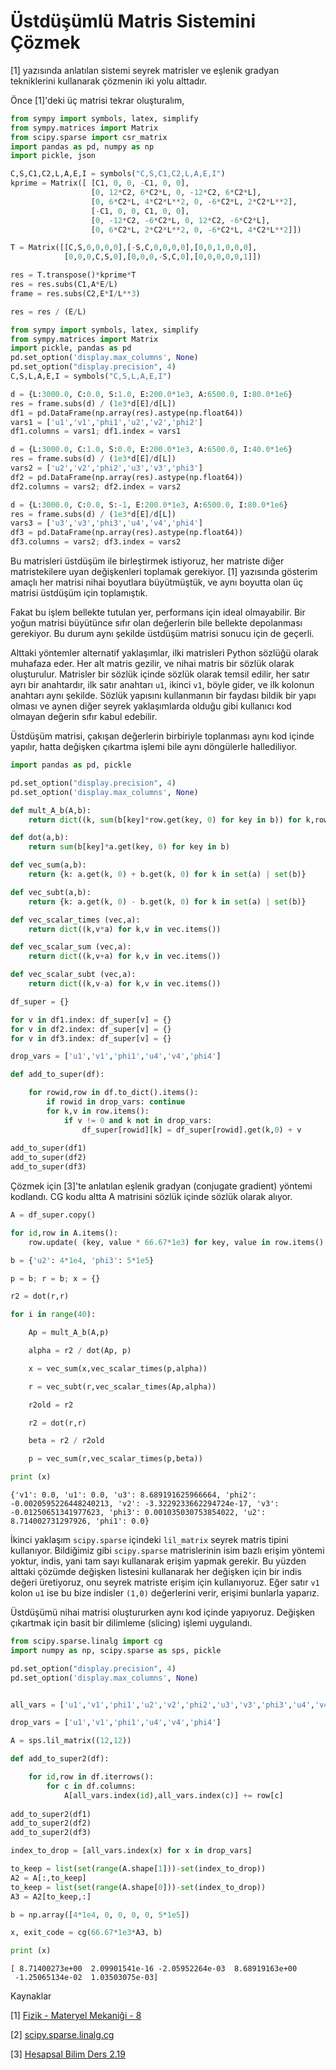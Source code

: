 # Üstdüşümlü Matris Sistemini Çözmek

[1] yazısında anlatılan sistemi seyrek matrisler ve eşlenik gradyan
tekniklerini kullanarak çözmenin iki yolu alttadır.

Önce [1]'deki üç matrisi tekrar oluşturalım,

```python
from sympy import symbols, latex, simplify
from sympy.matrices import Matrix
from scipy.sparse import csr_matrix
import pandas as pd, numpy as np
import pickle, json

C,S,C1,C2,L,A,E,I = symbols("C,S,C1,C2,L,A,E,I")
kprime = Matrix([ [C1, 0, 0, -C1, 0, 0],
                  [0, 12*C2, 6*C2*L, 0, -12*C2, 6*C2*L],
                  [0, 6*C2*L, 4*C2*L**2, 0, -6*C2*L, 2*C2*L**2],
                  [-C1, 0, 0, C1, 0, 0],
                  [0, -12*C2, -6*C2*L, 0, 12*C2, -6*C2*L],
                  [0, 6*C2*L, 2*C2*L**2, 0, -6*C2*L, 4*C2*L**2]])

T = Matrix([[C,S,0,0,0,0],[-S,C,0,0,0,0],[0,0,1,0,0,0],
            [0,0,0,C,S,0],[0,0,0,-S,C,0],[0,0,0,0,0,1]])

res = T.transpose()*kprime*T
res = res.subs(C1,A*E/L) 
frame = res.subs(C2,E*I/L**3)

res = res / (E/L) 

from sympy import symbols, latex, simplify
from sympy.matrices import Matrix
import pickle, pandas as pd
pd.set_option('display.max_columns', None)
pd.set_option("display.precision", 4)
C,S,L,A,E,I = symbols("C,S,L,A,E,I")

d = {L:3000.0, C:0.0, S:1.0, E:200.0*1e3, A:6500.0, I:80.0*1e6}
res = frame.subs(d) / (1e3*d[E]/d[L])
df1 = pd.DataFrame(np.array(res).astype(np.float64))
vars1 = ['u1','v1','phi1','u2','v2','phi2']
df1.columns = vars1; df1.index = vars1 

d = {L:3000.0, C:1.0, S:0.0, E:200.0*1e3, A:6500.0, I:40.0*1e6}
res = frame.subs(d) / (1e3*d[E]/d[L])
vars2 = ['u2','v2','phi2','u3','v3','phi3']
df2 = pd.DataFrame(np.array(res).astype(np.float64))
df2.columns = vars2; df2.index = vars2

d = {L:3000.0, C:0.0, S:-1, E:200.0*1e3, A:6500.0, I:80.0*1e6}
res = frame.subs(d) / (1e3*d[E]/d[L])
vars3 = ['u3','v3','phi3','u4','v4','phi4']
df3 = pd.DataFrame(np.array(res).astype(np.float64))
df3.columns = vars2; df3.index = vars2
```

Bu matrisleri üstdüşüm ile birleştirmek istiyoruz, her matriste diğer
matristekilere uyan değişkenleri toplamak gerekiyor. [1] yazısında
gösterim amaçlı her matrisi nihai boyutlara büyütmüştük, ve aynı
boyutta olan üç matrisi üstdüşüm için toplamıştık.

Fakat bu işlem bellekte tutulan yer, performans için ideal
olmayabilir.  Bir yoğun matrisi büyütünce sıfır olan değerlerin bile
bellekte depolanması gerekiyor. Bu durum aynı şekilde üstdüşüm matrisi
sonucu için de geçerli.

Alttaki yöntemler alternatif yaklaşımlar, ilki matrisleri Python
sözlüğü olarak muhafaza eder. Her alt matris gezilir, ve nihai matris
bir sözlük olarak oluşturulur. Matrisler bir sözlük içinde sözlük
olarak temsil edilir, her satır ayrı bir anahtardır, ilk satır
anahtarı `u1`, ikinci `v1`, böyle gider, ve ilk kolonun anahtarı aynı
şekilde. Sözlük yapısını kullanmanın bir faydası bildik bir yapı
olması ve aynen diğer seyrek yaklaşımlarda olduğu gibi kullanıcı kod
olmayan değerin sıfır kabul edebilir.

Üstdüşüm matrisi, çakışan değerlerin birbiriyle toplanması aynı kod
içinde yapılır, hatta değişken çıkartma işlemi bile aynı döngülerle
hallediliyor.

```python
import pandas as pd, pickle

pd.set_option("display.precision", 4)
pd.set_option('display.max_columns', None)

def mult_A_b(A,b):
    return dict((k, sum(b[key]*row.get(key, 0) for key in b)) for k,row in A.items()  )

def dot(a,b):
    return sum(b[key]*a.get(key, 0) for key in b)

def vec_sum(a,b):
    return {k: a.get(k, 0) + b.get(k, 0) for k in set(a) | set(b)}

def vec_subt(a,b):
    return {k: a.get(k, 0) - b.get(k, 0) for k in set(a) | set(b)}

def vec_scalar_times (vec,a):
    return dict((k,v*a) for k,v in vec.items())

def vec_scalar_sum (vec,a):
    return dict((k,v+a) for k,v in vec.items())

def vec_scalar_subt (vec,a):
    return dict((k,v-a) for k,v in vec.items())

df_super = {}

for v in df1.index: df_super[v] = {}
for v in df2.index: df_super[v] = {}
for v in df3.index: df_super[v] = {}

drop_vars = ['u1','v1','phi1','u4','v4','phi4']

def add_to_super(df):

    for rowid,row in df.to_dict().items():
        if rowid in drop_vars: continue
        for k,v in row.items():
            if v != 0 and k not in drop_vars:
                df_super[rowid][k] = df_super[rowid].get(k,0) + v
 
add_to_super(df1)
add_to_super(df2)
add_to_super(df3)
```

Çözmek için [3]'te anlatılan eşlenik gradyan (conjugate gradient)
yöntemi kodlandı. CG kodu altta A matrisini sözlük içinde sözlük
olarak alıyor.

```python
A = df_super.copy()

for id,row in A.items():
    row.update( (key, value * 66.67*1e3) for key, value in row.items() )

b = {'u2': 4*1e4, 'phi3': 5*1e5}

p = b; r = b; x = {}

r2 = dot(r,r)

for i in range(40):

    Ap = mult_A_b(A,p)

    alpha = r2 / dot(Ap, p)

    x = vec_sum(x,vec_scalar_times(p,alpha))

    r = vec_subt(r,vec_scalar_times(Ap,alpha))

    r2old = r2

    r2 = dot(r,r)

    beta = r2 / r2old

    p = vec_sum(r,vec_scalar_times(p,beta))

print (x)
```

```text
{'v1': 0.0, 'u1': 0.0, 'u3': 8.689191625966664, 'phi2':
-0.0020595226448240213, 'v2': -3.3229233662294724e-17, 'v3':
-0.01250651341977623, 'phi3': 0.001035030753854022, 'u2':
8.714002731297926, 'phi1': 0.0}
```

İkinci yaklaşım `scipy.sparse` içindeki `lil_matrix` seyrek matris
tipini kullanıyor. Bildiğimiz gibi `scipy.sparse` matrislerinin isim
bazlı erişim yöntemi yoktur, indis, yani tam sayı kullanarak erişim
yapmak gerekir. Bu yüzden alttaki çözümde değişken listesini kullanarak
her değişken için bir indis değeri üretiyoruz, onu seyrek matriste erişim
için kullanıyoruz. Eğer satır `v1` kolon `u1` ise bu bize indisler `(1,0)`
değerlerini verir, erişimi bunlarla yaparız.

Üstdüşümü nihai matrisi oluştururken aynı kod içinde yapıyoruz. Değişken
çıkartmak için basit bir dilimleme (slicing) işlemi uygulandı. 

```python
from scipy.sparse.linalg import cg
import numpy as np, scipy.sparse as sps, pickle

pd.set_option("display.precision", 4)
pd.set_option('display.max_columns', None)


all_vars = ['u1','v1','phi1','u2','v2','phi2','u3','v3','phi3','u4','v4','phi4']

drop_vars = ['u1','v1','phi1','u4','v4','phi4']

A = sps.lil_matrix((12,12))

def add_to_super2(df):

    for id,row in df.iterrows():
        for c in df.columns:
            A[all_vars.index(id),all_vars.index(c)] += row[c]
 
add_to_super2(df1)
add_to_super2(df2)
add_to_super2(df3)

index_to_drop = [all_vars.index(x) for x in drop_vars]

to_keep = list(set(range(A.shape[1]))-set(index_to_drop))    
A2 = A[:,to_keep]
to_keep = list(set(range(A.shape[0]))-set(index_to_drop))    
A3 = A2[to_keep,:]

b = np.array([4*1e4, 0, 0, 0, 0, 5*1e5])

x, exit_code = cg(66.67*1e3*A3, b)

print (x)
```

```text
[ 8.71400273e+00  2.09901541e-16 -2.05952264e-03  8.68919163e+00
 -1.25065134e-02  1.03503075e-03]
```

Kaynaklar

[1] <a href="../../phy_020_strs_08/materyel_mekanigi__8.html">Fizik - Materyel Mekaniği - 8</a>

[2] <a href="https://docs.scipy.org/doc/scipy/reference/generated/scipy.sparse.linalg.cg.html">scipy.sparse.linalg.cg</a>

[3] <a href="../../..//compscieng/compscieng_2_19/ders_2.19.html">Hesapsal Bilim Ders 2.19</a>
